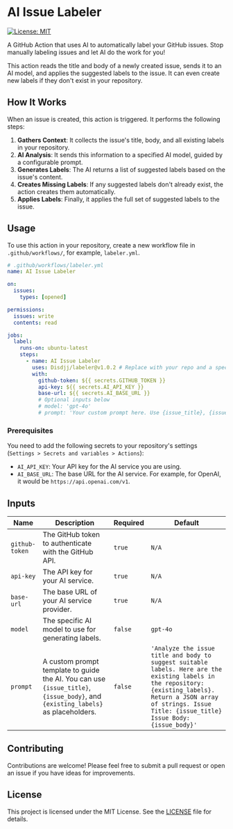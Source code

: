 # AI Issue Labeler

[![License: MIT](https://img.shields.io/badge/License-MIT-yellow.svg)](https://opensource.org/licenses/MIT)

A GitHub Action that uses AI to automatically label your GitHub issues. Stop manually labeling issues and let AI do the work for you!

This action reads the title and body of a newly created issue, sends it to an AI model, and applies the suggested labels to the issue. It can even create new labels if they don't exist in your repository.

## How It Works

When an issue is created, this action is triggered. It performs the following steps:

1.  **Gathers Context**: It collects the issue's title, body, and all existing labels in your repository.
2.  **AI Analysis**: It sends this information to a specified AI model, guided by a configurable prompt.
3.  **Generates Labels**: The AI returns a list of suggested labels based on the issue's content.
4.  **Creates Missing Labels**: If any suggested labels don't already exist, the action creates them automatically.
5.  **Applies Labels**: Finally, it applies the full set of suggested labels to the issue.

## Usage

To use this action in your repository, create a new workflow file in `.github/workflows/`, for example, `labeler.yml`.

```yaml
# .github/workflows/labeler.yml
name: AI Issue Labeler

on:
  issues:
    types: [opened]

permissions:
  issues: write
  contents: read

jobs:
  label:
    runs-on: ubuntu-latest
    steps:
      - name: AI Issue Labeler
        uses: Disdjj/labeler@v1.0.2 # Replace with your repo and a specific version
        with:
          github-token: ${{ secrets.GITHUB_TOKEN }}
          api-key: ${{ secrets.AI_API_KEY }}
          base-url: ${{ secrets.AI_BASE_URL }}
          # Optional inputs below
          # model: 'gpt-4o'
          # prompt: 'Your custom prompt here. Use {issue_title}, {issue_body}, and {existing_labels}.'
```

### Prerequisites

You need to add the following secrets to your repository's settings (`Settings > Secrets and variables > Actions`):

*   `AI_API_KEY`: Your API key for the AI service you are using.
*   `AI_BASE_URL`: The base URL for the AI service. For example, for OpenAI, it would be `https://api.openai.com/v1`.

## Inputs

| Name             | Description                                                                                                        | Required | Default                                                                                                                                                                     |
| ---------------- | ------------------------------------------------------------------------------------------------------------------ | -------- | --------------------------------------------------------------------------------------------------------------------------------------------------------------------------- |
| `github-token`   | The GitHub token to authenticate with the GitHub API.                                                              | `true`   | `N/A`                                                                                                                                                                       |
| `api-key`        | The API key for your AI service.                                                                                   | `true`   | `N/A`                                                                                                                                                                       |
| `base-url`       | The base URL of your AI service provider.                                                                          | `true`   | `N/A`                                                                                                                                                                       |
| `model`          | The specific AI model to use for generating labels.                                                                | `false`  | `gpt-4o`                                                                                                                                                                    |
| `prompt`         | A custom prompt template to guide the AI. You can use `{issue_title}`, `{issue_body}`, and `{existing_labels}` as placeholders. | `false`  | `'Analyze the issue title and body to suggest suitable labels. Here are the existing labels in the repository: {existing_labels}. Return a JSON array of strings. Issue Title: {issue_title} Issue Body: {issue_body}'` |


## Contributing

Contributions are welcome! Please feel free to submit a pull request or open an issue if you have ideas for improvements.

## License

This project is licensed under the MIT License. See the [LICENSE](LICENSE) file for details.

